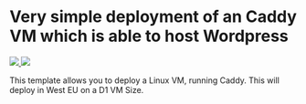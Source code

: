 # Very simple deployment of an Caddy VM which is able to host Wordpress

<a href="https://portal.azure.com/#create/Microsoft.Template/uri/https://github.com/JayMaree/azure-caddy-wordpress/azuredeploy.json" target="_blank">
    <img src="http://azuredeploy.net/deploybutton.png"/>
</a>
<a href="http://armviz.io/#/?load=https://github.com/JayMaree/azure-caddy-wordpress/azuredeploy.json" target="_blank">
    <img src="http://armviz.io/visualizebutton.png"/>
</a>


This template allows you to deploy a Linux VM, running Caddy. This will deploy in West EU on a D1 VM Size.
